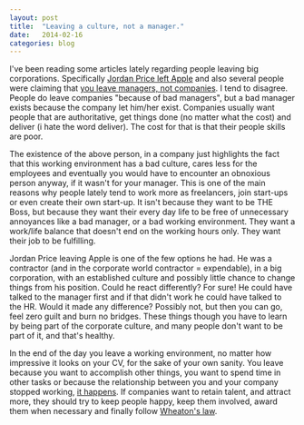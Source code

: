 ```yaml
---
layout: post
title:  "Leaving a culture, not a manager."
date:   2014-02-16
categories: blog
---
```

I've been reading some articles lately regarding people leaving big corporations. Specifically [Jordan Price left Apple](http://www.huffingtonpost.com/jordan-price/why-i-quit-my-job-at-apple_b_4769885.html) and also several people were claiming that [you leave managers, not companies](http://www.huffingtonpost.com/greg-savage/people-dont-leave-companies_b_4277535.html). I tend to disagree. People do leave companies "because of bad managers", but a bad manager exists because the company let him/her exist. Companies usually want people that are authoritative, get things done (no matter what the cost) and deliver (i hate the word deliver). The cost for that is that their people skills are poor.

The existence of the above person, in a company just highlights the fact that this working environment has a bad culture, cares less for the employees and eventually you would have to encounter an obnoxious person anyway, if it wasn't for your manager. This is one of the main reasons why people lately tend to work more as freelancers, join start-ups or even create their own start-up. It isn't because they want to be THE Boss, but because they want their every day life to be free of unnecessary annoyances like a bad manager, or a bad working environment. They want a work/life balance that doesn't end on the working hours only. They want their job to be fulfilling. 

Jordan Price leaving Apple is one of the few options he had. He was a contractor (and in the corporate world contractor = expendable), in a big corporation, with an established culture and possibly little chance to change things from his position. Could he react differently? For sure! He could have talked to the manager first and if that didn't work he could have talked to the HR. Would it made any difference? Possibly not, but then you can go, feel zero guilt and burn no bridges. These things though you have to learn by being part of the corporate culture, and many people don't want to be part of it, and that's healthy.

In the end of the day you leave a working environment, no matter how impressive it looks on your CV, for the sake of your own sanity. You leave because you want to accomplish other things, you want to spend time in other tasks or because the relationship between you and your company stopped working, [it happens](https://the-pastry-box-project.net/wren-lanier/2014-February-14#). If companies want to retain talent, and attract more, they should try to keep people happy, keep them involved, award them when necessary and finally follow [Wheaton's law](http://knowyourmeme.com/memes/wheatons-law). 